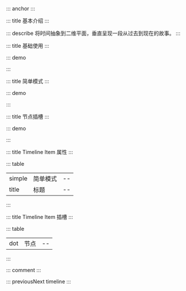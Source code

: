 ::: anchor
:::

::: title 基本介绍
:::

::: describe 将时间抽象到二维平面，垂直呈现一段从过去到现在的故事。
:::

::: title 基础使用
:::

::: demo

<template>
    <lay-timeline>
        <lay-timeline-item title="8月18日">
            <p>
                layui vue 的一切准备工作似乎都已到位。发布之弦，一触即发。
                <br>不枉近百个日日夜夜与之为伴。因小而大，因弱而强。
                <br>无论它能走多远，抑或如何支撑？至少我曾倾注全心，无怨无悔 <i class="layui-icon"></i>
            </p>
        </lay-timeline-item>
        <lay-timeline-item title="8月16日">
            <p>杜甫的思想核心是儒家的仁政思想，他有<em>“致君尧舜上，再使风俗淳”</em>的宏伟抱负。</p>
            <ul>
                <li>《登高》</li>
                <li>《茅屋为秋风所破歌》</li>
            </ul>
        </lay-timeline-item>
        <lay-timeline-item title="8月15日">
            <p>
                中国人民抗日战争胜利日
                <br>铭记、感恩
                <br>所有为中华民族浴血奋战的英雄将士
                <br>永垂不朽
            </p>
        </lay-timeline-item>
    </lay-timeline>
</template>

<script>
import { ref } from 'vue'

export default {
  setup() {

    return {
    }
  }
}
</script>

:::

::: title 简单模式
:::

::: demo

<template>
    <lay-timeline>
        <lay-timeline-item title="2021年，layui vue 里程碑版本 1.0 发布" simple></lay-timeline-item>
        <lay-timeline-item title="2017年，layui 里程碑版本 2.0 发布" simple></lay-timeline-item>
        <lay-timeline-item title="2016年，layui 首个版本发布" simple></lay-timeline-item>
        <lay-timeline-item title="2015年，layui 孵化" simple></lay-timeline-item>
    </lay-timeline>
</template>

<script>
import { ref } from 'vue'

export default {
  setup() {

    return {
    }
  }
}
</script>

:::


::: title 节点插槽
:::

::: demo

<template>
    <lay-timeline>
        <lay-timeline-item title="2021年，layui vue 里程碑版本 1.0 发布" simple></lay-timeline-item>
        <lay-timeline-item title="2017年，layui 里程碑版本 2.0 发布" simple></lay-timeline-item>
        <lay-timeline-item title="2016年，layui 首个版本发布" simple></lay-timeline-item>
        <lay-timeline-item title="2015年，layui 孵化" simple>
            <template #dot>
                <lay-icon type="layui-icon-face-smile" color="red"></lay-icon>
            </template>
        </lay-timeline-item>
    </lay-timeline>
</template>

<script>
import { ref } from 'vue'

export default {
  setup() {

    return {
    }
  }
}
</script>

:::

::: title Timeline Item 属性
:::

::: table

|        |          |     |
| ------ | -------- | --- |
| simple | 简单模式 | --  |
| title  | 标题     | --  |

:::

::: title Timeline Item 插槽
:::

::: table

|        |          |     |
| ------ | -------- | --- |
| dot | 节点 | --  |

:::

::: comment
:::

::: previousNext timeline
:::